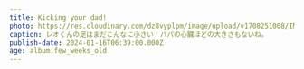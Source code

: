 ```yaml
---
title: Kicking your dad!
photo: https://res.cloudinary.com/dz8vyplpm/image/upload/v1708251008/IMG_8406_cbrxhf.jpg
caption: レオくんの足はまだこんなに小さい！パパの心臓ほどの大きさもないね。
publish-date: 2024-01-16T06:39:00.000Z
age: album.few_weeks_old
---
```

